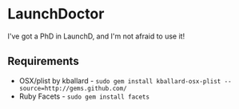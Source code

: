 LaunchDoctor
============
I've got a PhD in LaunchD, and I'm not afraid to use it!

Requirements
------------
- OSX/plist by kballard - `sudo gem install kballard-osx-plist --source=http://gems.github.com/`
- Ruby Facets - `sudo gem install facets`
